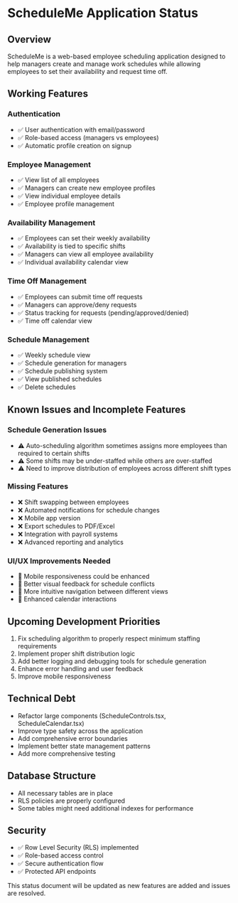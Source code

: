 # ScheduleMe Application Status

## Overview
ScheduleMe is a web-based employee scheduling application designed to help managers create and manage work schedules while allowing employees to set their availability and request time off.

## Working Features

### Authentication
- ✅ User authentication with email/password
- ✅ Role-based access (managers vs employees)
- ✅ Automatic profile creation on signup

### Employee Management
- ✅ View list of all employees
- ✅ Managers can create new employee profiles
- ✅ View individual employee details
- ✅ Employee profile management

### Availability Management
- ✅ Employees can set their weekly availability
- ✅ Availability is tied to specific shifts
- ✅ Managers can view all employee availability
- ✅ Individual availability calendar view

### Time Off Management
- ✅ Employees can submit time off requests
- ✅ Managers can approve/deny requests
- ✅ Status tracking for requests (pending/approved/denied)
- ✅ Time off calendar view

### Schedule Management
- ✅ Weekly schedule view
- ✅ Schedule generation for managers
- ✅ Schedule publishing system
- ✅ View published schedules
- ✅ Delete schedules

## Known Issues and Incomplete Features

### Schedule Generation Issues
- ⚠️ Auto-scheduling algorithm sometimes assigns more employees than required to certain shifts
- ⚠️ Some shifts may be under-staffed while others are over-staffed
- ⚠️ Need to improve distribution of employees across different shift types

### Missing Features
- ❌ Shift swapping between employees
- ❌ Automated notifications for schedule changes
- ❌ Mobile app version
- ❌ Export schedules to PDF/Excel
- ❌ Integration with payroll systems
- ❌ Advanced reporting and analytics

### UI/UX Improvements Needed
- 📝 Mobile responsiveness could be enhanced
- 📝 Better visual feedback for schedule conflicts
- 📝 More intuitive navigation between different views
- 📝 Enhanced calendar interactions

## Upcoming Development Priorities
1. Fix scheduling algorithm to properly respect minimum staffing requirements
2. Implement proper shift distribution logic
3. Add better logging and debugging tools for schedule generation
4. Enhance error handling and user feedback
5. Improve mobile responsiveness

## Technical Debt
- Refactor large components (ScheduleControls.tsx, ScheduleCalendar.tsx)
- Improve type safety across the application
- Add comprehensive error boundaries
- Implement better state management patterns
- Add more comprehensive testing

## Database Structure
- All necessary tables are in place
- RLS policies are properly configured
- Some tables might need additional indexes for performance

## Security
- ✅ Row Level Security (RLS) implemented
- ✅ Role-based access control
- ✅ Secure authentication flow
- ✅ Protected API endpoints

This status document will be updated as new features are added and issues are resolved.